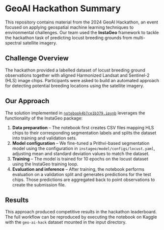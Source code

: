 # GeoAI Hackathon Summary

This repository contains material from the 2024 GeoAI Hackathon, an event focused on applying geospatial machine learning techniques to environmental challenges. Our team used the **InstaGeo** framework to tackle the hackathon task of predicting locust breeding grounds from multi-spectral satellite imagery.

## Challenge Overview
The hackathon provided a labelled dataset of locust breeding ground observations together with aligned Harmonized Landsat and Sentinel-2 (HLS) image chips. Participants were asked to build an automated approach for detecting potential breeding locations using the satellite imagery.

## Our Approach
The solution implemented in [`notebook4b7ce1b379.ipynb`](notebook4b7ce1b379.ipynb) leverages the functionality of the InstaGeo package:

1. **Data preparation** – The notebook first creates CSV files mapping HLS chips to their corresponding segmentation labels and splits the dataset into training and validation sets.
2. **Model configuration** – We fine-tuned a Prithvi-based segmentation model using the configuration in `instageo/model/configs/locust.yaml`, adjusting mean and standard deviation values to match the dataset.
3. **Training** – The model is trained for 10 epochs on the locust dataset using the InstaGeo training loop.
4. **Evaluation and inference** – After training, the notebook performs evaluation on a validation split and generates predictions for the test chips. Those predictions are aggregated back to point observations to create the submission file.

## Results
This approach produced competitive results in the hackathon leaderboard. The full workflow can be reproduced by executing the notebook on Kaggle with the `geo-ai-hack` dataset mounted in the input directory.

